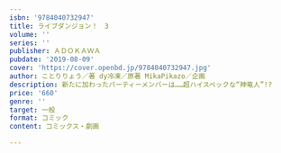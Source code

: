 ```yaml
---
isbn: '9784040732947'
title: ライブダンジョン！　3
volume: ''
series: ''
publisher: ＡＤＯＫＡＷＡ
pubdate: '2019-08-09'
cover: 'https://cover.openbd.jp/9784040732947.jpg'
author: ことりりょう／著 dy冷凍／原著 MikaPikazo／企画
description: 新たに加わったパーティーメンバーは……超ハイスペックな“神竜人”!?
price: '660'
genre: ''
target: 一般
format: コミック
content: コミックス・劇画

---
```


